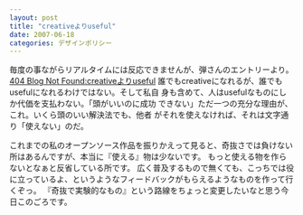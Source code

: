 ```yaml
---
layout: post
title: "creativeよりuseful"
date: 2007-06-18
categories: デザインポリシー
---
```

毎度の事ながらリアルタイムには反応できませんが、弾さんのエントリーより。
 [404 Blog Not Found:creativeよりuseful](http://blog.livedoor.jp/dankogai/archives/50853486.html)
 誰でもcreativeになれるが、誰でもusefulになれるわけではない。そして私自
 身も含めて、人はusefulなものにしか代価を支払わない。「頭がいいのに成功
 できない」ただ一つの充分な理由が、これ。いくら頭のいい解決法でも、他者
 がそれを使えなければ、それは文字通り「使えない」のだ。

これまでの私のオープンソース作品を振りかえって見ると、奇抜さでは負けない所はあるんですが、本当に『使える』物は少ないです。
もっと使える物を作らないとなぁと反省している所です。
広く普及するもので無くても、こっちでは役に立っているよ、というようなフィードバックがもらえるようなものを作って行くぞっ。
『奇抜で実験的なもの』という路線をちょっと変更したいなと思う今日このごろです。

